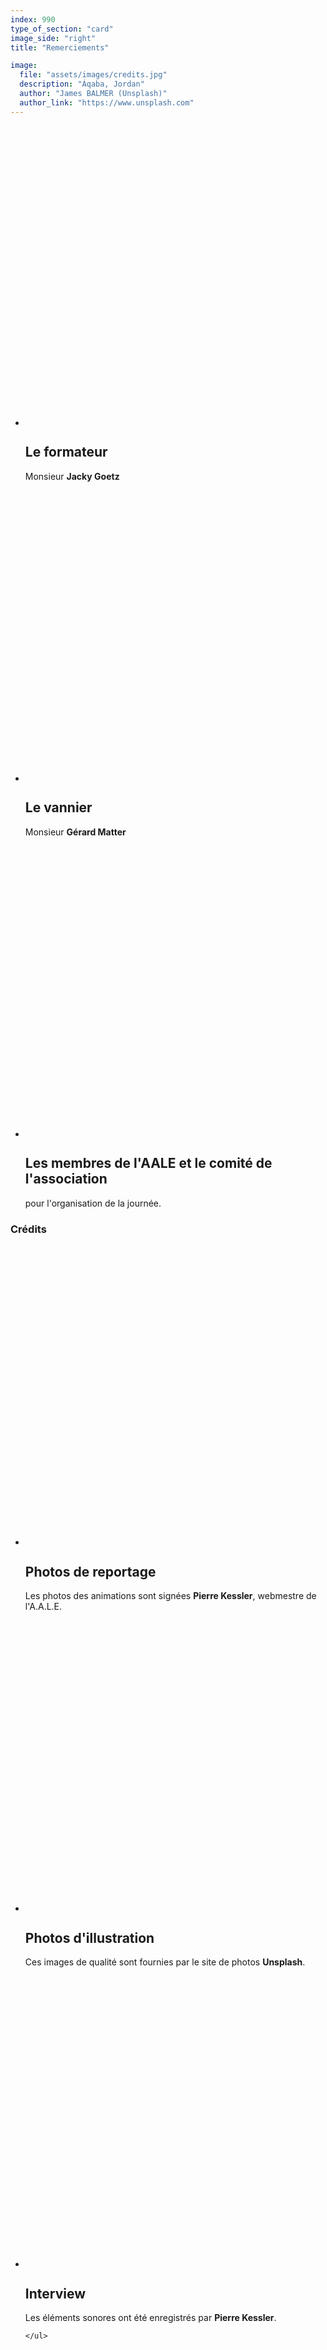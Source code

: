 ```yaml
---
index: 990
type_of_section: "card"
image_side: "right"
title: "Remerciements"

image:
  file: "assets/images/credits.jpg"
  description: "Áqaba, Jordan"
  author: "James BALMER (Unsplash)"
  author_link: "https://www.unsplash.com"
---
```

  <div class="wrap">
     <ul class="flexblock specs">
         <li>
            <div>
              <svg class="fa-wifi" viewBox="0 0 512 512"></svg>
                <h2>Le formateur</h2>
                  Monsieur <b>Jacky Goetz</b>  
            </div>
          </li>
          <li>
            <div>
              <svg class="fa-wifi" viewBox="0 0 512 512"></svg>
                <h2>Le vannier</h2>
                  Monsieur <b>Gérard Matter</b>  
            </div>
          </li>
           <li>
            <div>
              <svg class="fa-wifi" viewBox="0 0 512 512"></svg>
                <h2>Les membres de l'AALE et le comité de l'association</h2>
                  pour l'organisation de la journée.
            </div>
          </li>
    </ul>
   <h3>Crédits</h3>
     <ul class="flexblock specs">
         <li>
            <div>
              <svg class="fa-wifi" viewBox="0 0 512 512"></svg>
                <h2>Photos de reportage</h2>
                  Les photos des animations sont signées <b>Pierre Kessler</b>, webmestre de l'A.A.L.E.
            </div>
          </li>
          <li>
            <div>
              <svg class="fa-wifi" viewBox="0 0 512 512"></svg>
                <h2>Photos d'illustration</h2>
                  Ces images de qualité sont fournies par le site de photos <b>Unsplash</b>.
            </div>
          </li>
          <li>
            <div>
              <svg class="fa-wifi" viewBox="0 0 512 512"></svg>
                <h2>Interview</h2>
                 Les éléments sonores ont été enregistrés par <b>Pierre Kessler</b>.
            </div>
          </li>
        

    </ul>      
  </div>


   
      